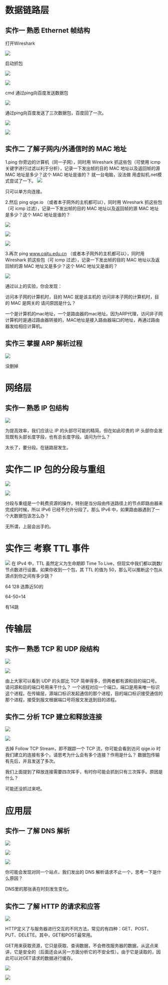 # 数据链路层


## 实作一 熟悉 Ethernet 帧结构

打开Wireshark

![](./image/snipaste20230107_111043.jpg)


启动抓包

![](./image/snipaste20230107_111246.jpg)

![](./image/snipaste20230107_145328.jpg)

cmd 通过ping向百度发送数据包

![](./image/snipaste20230107_145932.jpg)

通过ping向百度发送了三次数据包，百度回了一次。

![](./image/snipaste20230107_150539.jpg)


![](./image/snipaste20230107_151319.jpg)


## 实作二 了解子网内/外通信时的 MAC 地址

1.ping 你旁边的计算机（同一子网），同时用 Wireshark 抓这些包（可使用 icmp 关键字进行过滤以利于分析），记录一下发出帧的目的 MAC 地址以及返回帧的源 MAC 地址是多少？这个 MAC 地址是谁的？
就一台电脑，没法做
用虚拟机.net模式尝试了一下。
![](./image/snipaste20230107_152326.jpg)

只可以单方向连接。

2.然后 ping qige.io （或者本子网外的主机都可以），同时用 Wireshark 抓这些包（可 icmp 过滤），记录一下发出帧的目的 MAC 地址以及返回帧的源 MAC 地址是多少？这个 MAC 地址是谁的？

![](./image/snipaste20230107_152935.jpg)

![](./image/snipaste20230107_153022.jpg)

![](./image/snipaste20230107_153226.jpg)


3.再次 ping www.cqjtu.edu.cn （或者本子网外的主机都可以），同时用 Wireshark 抓这些包（可 icmp 过滤），记录一下发出帧的目的 MAC 地址以及返回帧的源 MAC 地址又是多少？这个 MAC 地址又是谁的？

![](./image/snipaste20230107_153606.jpg)


通过以上的实验，你会发现：

访问本子网的计算机时，目的 MAC 就是该主机的
访问非本子网的计算机时，目的 MAC 是网关的
请问原因是什么？

一个是计算机的mac地址，一个是路由器的mac地址。因为ARP代理，访问非子网计算机时是通过路由器转接的，MAC地址是接入路由器端口的地址，再通过路由器发给相应计算机。


## 实作三 掌握 ARP 解析过程


![](./image/snipaste20230107_154152.jpg)

没删掉


# 网络层

## 实作一 熟悉 IP 包结构

![](./image/snipaste20230107_160715.jpg)


为提高效率，我们应该让 IP 的头部尽可能的精简。但在如此珍贵的 IP 头部你会发现既有头部长度字段，也有总长度字段。请问为什么？

太长了，要分段。在链路层发生。


# 实作二 IP 包的分段与重组


![](./image/snipaste20230107_161730.jpg)

![](./image/snipaste20230107_161655.jpg)

分段与重组是一个耗费资源的操作，特别是当分段由传送路径上的节点即路由器来完成的时候，所以 IPv6 已经不允许分段了。那么 IPv6 中，如果路由器遇到了一个大数据包该怎么办？

无所谓，上层会出手的。


# 实作三 考察 TTL 事件


![](./image/snipaste20230107_162852.jpg)
在 IPv4 中，TTL 虽然定义为生命期即 Time To Live，但现实中我们都以跳数/节点数进行设置。如果你收到一个包，其 TTL 的值为 50，那么可以推断这个包从源点到你之间有多少跳？

64 128 选靠近50的

64-50=14

有14跳



# 传输层

## 实作一 熟悉 TCP 和 UDP 段结构

![](./image/snipaste20230107_164148.jpg)

![](./image/snipaste20230107_164129.jpg)

由上大家可以看到 UDP 的头部比 TCP 简单得多，但两者都有源和目的端口号。请问源和目的端口号用来干什么？
一个进程对应一个端口，端口是用来唯一标识这个进程。在传输层，源端口标识发起通信的那个进程，目的端口标识接受通信的那个进程，接受到报文根据端口号将报文发送到目的进程。


## 实作二 分析 TCP 建立和释放连接

![](./image/snipaste20230107_165320.jpg)

![](./image/snipaste20230107_165727.jpg)

去掉 Follow TCP Stream，即不跟踪一个 TCP 流，你可能会看到访问 qige.io 时我们建立的连接有多个。请思考为什么会有多个连接？作用是什么？
数据包传输有先后，并且发送了多次。

我们上面提到了释放连接需要四次挥手，有时你可能会抓到只有三次挥手。原因是什么？

可能还没抓过来吧。

# 应用层

## 实作一 了解 DNS 解析


![](./image/snipaste20230107_170409.jpg)


![](./image/snipaste20230107_170541.jpg)

![](./image/snipaste20230107_170742.jpg)

你可能会发现对同一个站点，我们发出的 DNS 解析请求不止一个，思考一下是什么原因？

DNS里的那张表在时刻发生变化。


## 实作二 了解 HTTP 的请求和应答

![](./image/snipaste20230107_171214.jpg)


HTTP定义了与服务器进行交互的不同方法，常见的有四种：GET、POST、PUT、DELETE。其中，GET和POST最常用。

GET用来获取资源，它只是获取、查询数据，不会修改服务器的数据，从这点来讲，它是安全的（后面还会从另一方面分析它的不安全性）。由于它是读取的，因此可以对GET请求的数据进行缓存。

![](./image/snipaste20230107_171836.jpg)

![](./image/snipaste20230107_171927.jpg)